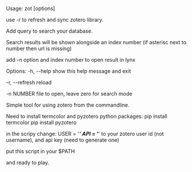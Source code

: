 Usage: 
zot [options] <search query>
use -r to refresh and sync zotero library.

Add query to search your database.

Search results will be shown alongside an index number (if asterisc next to number then url is missing)

add -n option and index number to open result in lynx


Options:
  -h, --help     show this help message and exit
  
  -r, --refresh  reload
  
  -n NUMBER      file to open, leave zero for search mode


Simple tool for using zotero from the commandline.

Need to install termcolor and pyzotero python packages:
pip install termcolor
pip install pyzotero

in the scripy change:
USER = '*****'
API = '*****'
to your zotero user id (not username), and api key (need to generate one)

put this script in your $PATH 

and ready to play.

